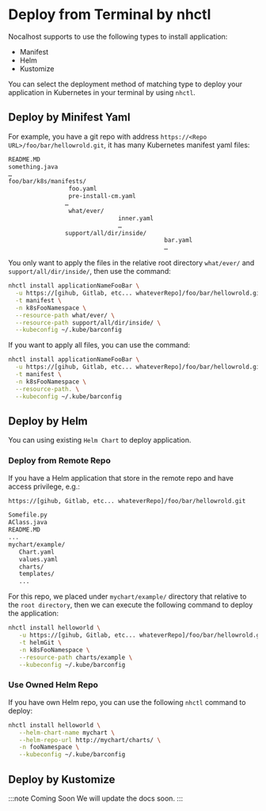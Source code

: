 # Deploy from Terminal by nhctl

Nocalhost supports to use the following types to install application:

* Manifest
* Helm
* Kustomize

You can select the deployment method of matching type to deploy your application in Kubernetes in your terminal by using `nhctl`.

## Deploy by Minifest Yaml

For example, you have a git repo with address `https://<Repo URL>/foo/bar/hellowrold.git`, it has many Kubernetes manifest yaml files:

```bash
README.MD
something.java
…
foo/bar/k8s/manifests/
                 foo.yaml
                 pre-install-cm.yaml
                …
                 what/ever/
                               inner.yaml
                               …
                support/all/dir/inside/
                                            bar.yaml
                                            …
```
You only want to apply the files in the relative root directory `what/ever/` and `support/all/dir/inside/`, then use the command:

```bash {5,6}
nhctl install applicationNameFooBar \
  -u https://[gihub, Gitlab, etc... whateverRepo]/foo/bar/hellowrold.git \
  -t manifest \
  -n k8sFooNamespace \
  --resource-path what/ever/ \
  --resource-path support/all/dir/inside/ \
  --kubeconfig ~/.kube/barconfig
```

If you want to apply all files, you can use the command:

```bash {5}
nhctl install applicationNameFooBar \
  -u https://[gihub, Gitlab, etc... whateverRepo]/foo/bar/hellowrold.git \
  -t manifest \
  -n k8sFooNamespace \
  --resource-path. \
  --kubeconfig ~/.kube/barconfig
```

## Deploy by Helm

You can using existing `Helm Chart` to deploy application.

### Deploy from Remote Repo

If you have a Helm application that store in the remote repo and have access privilege, e.g.:

```bash {7}
https://[gihub, Gitlab, etc... whateverRepo]/foo/bar/hellowrold.git

Somefile.py
AClass.java
README.MD
...
mychart/example/
   Chart.yaml
   values.yaml
   charts/
   templates/
   ...
```

For this repo, we placed under `mychart/example/` directory that relative to the `root directory`, then we can execute the following command to deploy the application:

```bash
nhctl install helloworld \
   -u https://[gihub, Gitlab, etc... whateverRepo]/foo/bar/hellowrold.git \
   -t helmGit \
   -n k8sFooNamespace \
   --resource-path charts/example \
   --kubeconfig ~/.kube/barconfig
```

### Use Owned Helm Repo

If you have own Helm repo, you can use the following `nhctl` command to deploy:

```bash
nhctl install helloworld \
   --helm-chart-name mychart \
   --helm-repo-url http://mychart/charts/ \
   -n fooNamespace \
   --kubeconfig ~/.kube/barconfig
```

## Deploy by Kustomize 

:::note Coming Soon
We will update the docs soon.
:::